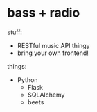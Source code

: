 bass + radio
============

stuff:
* RESTful music API thingy
* bring your own frontend!

things:
* Python
    * Flask
    * SQLAlchemy
    * beets


